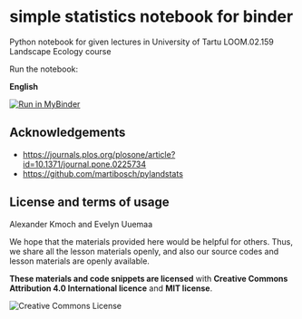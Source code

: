 # simple statistics notebook for binder

Python notebook for given lectures in University of Tartu LOOM.02.159 Landscape Ecology course

Run the notebook:

__English__

[![Run in MyBinder](https://mybinder.org/badge_logo.svg)](https://mybinder.org/v2/gh/LandscapeGeoinformatics/landstats_nb2022/HEAD?filepath=ls_stats.ipynb)

## Acknowledgements

- https://journals.plos.org/plosone/article?id=10.1371/journal.pone.0225734
- https://github.com/martibosch/pylandstats

## License and terms of usage

Alexander Kmoch and Evelyn Uuemaa

We hope that the materials provided here would be helpful for others. Thus, we share all the lesson materials openly, and also our source codes and lesson materials are openly available.

**These materials and code snippets are licensed** with **Creative Commons Attribution 4.0 International licence** and **MIT license**.

<a rel="license" href="http://creativecommons.org/licenses/by/4.0/"><img alt="Creative Commons License" style="border-width:0" align="left" src="https://i.creativecommons.org/l/by/4.0/88x31.png" /></a>
